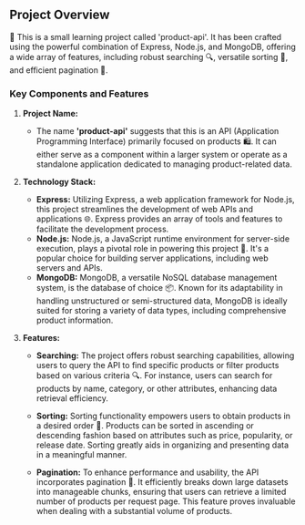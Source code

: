 ## Project Overview

🚀 This is a small learning project called 'product-api'. It has been crafted using the powerful combination of Express, Node.js, and MongoDB, offering a wide array of features, including robust searching 🔍, versatile sorting 🔄, and efficient pagination 📄.


### Key Components and Features

1. **Project Name:**
   - The name **'product-api'** suggests that this is an API (Application Programming Interface) primarily focused on products 🛍️. It can either serve as a component within a larger system or operate as a standalone application dedicated to managing product-related data.

2. **Technology Stack:**
   - **Express:** Utilizing Express, a web application framework for Node.js, this project streamlines the development of web APIs and applications 🌐. Express provides an array of tools and features to facilitate the development process.
   - **Node.js:** Node.js, a JavaScript runtime environment for server-side execution, plays a pivotal role in powering this project 🚀. It's a popular choice for building server applications, including web servers and APIs.
   - **MongoDB:** MongoDB, a versatile NoSQL database management system, is the database of choice 📦. Known for its adaptability in handling unstructured or semi-structured data, MongoDB is ideally suited for storing a variety of data types, including comprehensive product information.

3. **Features:**
   - **Searching:** The project offers robust searching capabilities, allowing users to query the API to find specific products or filter products based on various criteria 🔍. For instance, users can search for products by name, category, or other attributes, enhancing data retrieval efficiency.
   
   - **Sorting:** Sorting functionality empowers users to obtain products in a desired order 🔄. Products can be sorted in ascending or descending fashion based on attributes such as price, popularity, or release date. Sorting greatly aids in organizing and presenting data in a meaningful manner.
   
   - **Pagination:** To enhance performance and usability, the API incorporates pagination 📄. It efficiently breaks down large datasets into manageable chunks, ensuring that users can retrieve a limited number of products per request page. This feature proves invaluable when dealing with a substantial volume of products.
